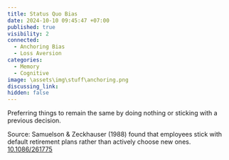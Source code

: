```yaml
---
title: Status Quo Bias
date: 2024-10-10 09:45:47 +07:00
published: true
visibility: 2
connected:
  - Anchoring Bias
  - Loss Aversion
categories:
  - Memory
  - Cognitive
image: \assets\img\stuff\anchoring.png
discussing_link: 
hidden: false
---
```

Preferring things to remain the same by doing nothing or sticking with a previous decision.

Source: Samuelson & Zeckhauser (1988) found that employees stick with default retirement plans rather than actively choose new ones.
[10.1086/261775](https://doi.org/10.1086/261775)